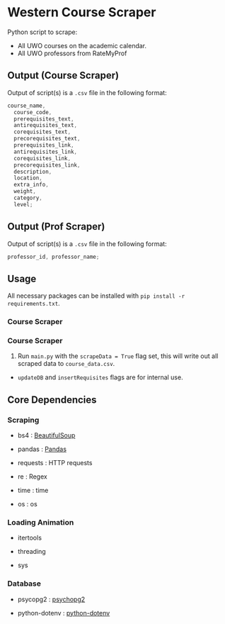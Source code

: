 # Western Course Scraper

Python script to scrape:
- All UWO courses on the academic calendar.
- All UWO professors from RateMyProf

## Output (Course Scraper)

Output of script(s) is a `.csv` file in the following format:

```js
course_name,
  course_code,
  prerequisites_text,
  antirequisites_text,
  corequisites_text,
  precorequisites_text,
  prerequisites_link,
  antirequisites_link,
  corequisites_link,
  precorequisites_link,
  description,
  location,
  extra_info,
  weight,
  category,
  level;
```

## Output (Prof Scraper)

Output of script(s) is a `.csv` file in the following format:

```js
professor_id, professor_name;
```

## Usage

All necessary packages can be installed with `pip install -r requirements.txt`.

### Course Scraper

### Course Scraper

1. Run `main.py` with the `scrapeData = True` flag set, this will write out all scraped data to `course_data.csv`.

- `updateDB` and `insertRequisites` flags are for internal use.

## Core Dependencies

### Scraping

- bs4 : [BeautifulSoup](https://www.crummy.com/software/BeautifulSoup/bs4/doc/)

- pandas : [Pandas](https://github.com/pandas-dev/pandas)

- requests : HTTP requests

- re : Regex

- time : time

- os : os

### Loading Animation

- itertools

- threading

- sys

### Database

- psycopg2 : [psychopg2](https://www.psycopg.org/docs/)

- python-dotenv : [python-dotenv](https://pypi.org/project/python-dotenv/)
